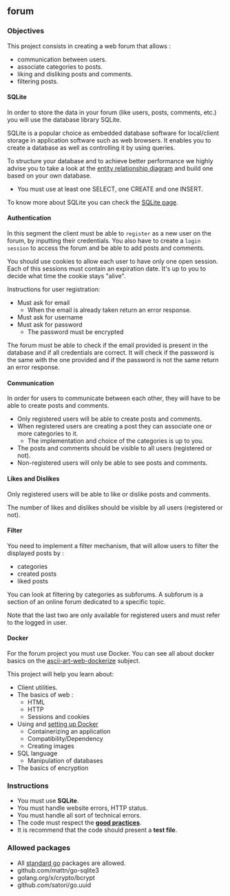 ## forum

### Objectives

This project consists in creating a web forum that allows :

- communication between users.
- associate categories to posts.
- liking and disliking posts and comments.
- filtering posts.

#### SQLite

In order to store the data in your forum (like users, posts, comments, etc.) you will use the database library SQLite.

SQLite is a popular choice as embedded database software for local/client storage in application software such as web browsers. It enables you to create a database as well as controlling it by using queries.

To structure your database and to achieve better performance we highly advise you to take a look at the [entity relationship diagram](https://www.smartdraw.com/entity-relationship-diagram/) and build one based on your own database.

- You must use at least one SELECT, one CREATE and one INSERT.

To know more about SQLite you can check the [SQLite page](https://www.sqlite.org/index.html).

#### Authentication

In this segment the client must be able to `register` as a new user on the forum, by inputting their credentials. You also have to create a `login session` to access the forum and be able to add posts and comments.

You should use cookies to allow each user to have only one open session. Each of this sessions must contain an expiration date. It's up to you to decide what time the cookie stays "alive".

Instructions for user registration:

- Must ask for email
  - When the email is already taken return an error response.
- Must ask for username
- Must ask for password
  - The password must be encrypted

The forum must be able to check if the email provided is present in the database and if all credentials are correct. It will check if the password is the same with the one provided and if the password is not the same return an error response.

#### Communication

In order for users to communicate between each other, they will have to be able to create posts and comments.

- Only registered users will be able to create posts and comments.
- When registered users are creating a post they can associate one or more categories to it.
  - The implementation and choice of the categories is up to you.
- The posts and comments should be visible to all users (registered or not).
- Non-registered users will only be able to see posts and comments.

#### Likes and Dislikes

Only registered users will be able to like or dislike posts and comments. 

The number of likes and dislikes should be visible by all users (registered or not).

#### Filter

You need to implement a filter mechanism, that will allow users to filter the displayed posts by :

- categories
- created posts
- liked posts

You can look at filtering by categories as subforums. A subforum is a section of an online forum dedicated to a specific topic.

Note that the last two are only available for registered users and must refer to the logged in user.

#### Docker

For the forum project you must use Docker. You can see all about docker basics on the [ascii-art-web-dockerize](https://public.01-edu.org/subjects/ascii-art-web/ascii-art-web-dockerize.en) subject.

This project will help you learn about:

- Client utilities.
- The basics of web :
  - HTML
  - HTTP
  - Sessions and cookies
- Using and [setting up Docker](https://docs.docker.com/get-started/)
  - Containerizing an application
  - Compatibility/Dependency
  - Creating images
- SQL language
  - Manipulation of databases
- The basics of encryption

### Instructions

- You must use **SQLite**.
- You must handle website errors, HTTP status.
- You must handle all sort of technical errors.
- The code must respect the [**good practices**](https://public.01-edu.org/subjects/good-practices.en).
- It is recommend that the code should present a **test file**.

### Allowed packages

- All [standard go](https://golang.org/pkg/) packages are allowed.
- github.com/mattn/go-sqlite3
- golang.org/x/crypto/bcrypt
- github.com/satori/go.uuid

